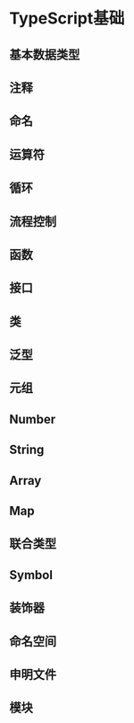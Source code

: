 # TypeScript基础

## 基本数据类型


## 注释


## 命名


## 运算符


## 循环


## 流程控制


## 函数


## 接口


## 类


## 泛型


## 元组


## Number


## String


## Array


## Map


## 联合类型


## Symbol


## 装饰器


## 命名空间


## 申明文件


## 模块




